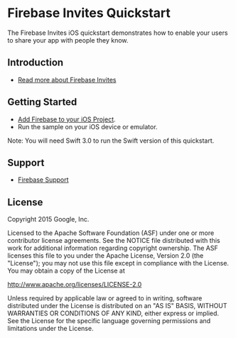 Firebase Invites Quickstart
=============================

The Firebase Invites iOS quickstart demonstrates how to enable your users to share your app with people they know.

Introduction
------------

- [Read more about Firebase Invites](https://firebase.google.com/docs/invites)

Getting Started
---------------

- [Add Firebase to your iOS Project](https://firebase.google.com/docs/ios/setup).
- Run the sample on your iOS device or emulator.

Note: You will need Swift 3.0 to run the Swift version of this quickstart.

Support
-------

- [Firebase Support](https://firebase.google.com/support/)

License
-------

Copyright 2015 Google, Inc.

Licensed to the Apache Software Foundation (ASF) under one or more contributor
license agreements.  See the NOTICE file distributed with this work for
additional information regarding copyright ownership.  The ASF licenses this
file to you under the Apache License, Version 2.0 (the "License"); you may not
use this file except in compliance with the License.  You may obtain a copy of
the License at

  http://www.apache.org/licenses/LICENSE-2.0

Unless required by applicable law or agreed to in writing, software
distributed under the License is distributed on an "AS IS" BASIS, WITHOUT
WARRANTIES OR CONDITIONS OF ANY KIND, either express or implied.  See the
License for the specific language governing permissions and limitations under
the License.
